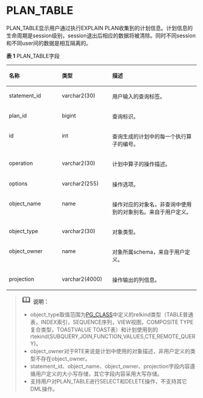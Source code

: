 # PLAN\_TABLE<a name="ZH-CN_TOPIC_0289900817"></a>

PLAN\_TABLE显示用户通过执行EXPLAIN PLAN收集到的计划信息。计划信息的生命周期是session级别，session退出后相应的数据将被清除。同时不同session和不同user间的数据是相互隔离的。

**表 1**  PLAN\_TABLE字段

<a name="zh-cn_topic_0283136778_zh-cn_topic_0237122502_zh-cn_topic_0165900117_t749b1c370b1e4c81a41d5c7966458cb2"></a>
<table><thead align="left"><tr id="zh-cn_topic_0283136778_zh-cn_topic_0237122502_zh-cn_topic_0165900117_r3f04445cda964e2aa689b8050dc33b95"><th class="cellrowborder" valign="top" width="27.82278227822782%" id="mcps1.2.4.1.1"><p id="zh-cn_topic_0283136778_zh-cn_topic_0237122502_zh-cn_topic_0165900117_a9fa986027c4d4b52959cc20d3d659b64"><a name="zh-cn_topic_0283136778_zh-cn_topic_0237122502_zh-cn_topic_0165900117_a9fa986027c4d4b52959cc20d3d659b64"></a><a name="zh-cn_topic_0283136778_zh-cn_topic_0237122502_zh-cn_topic_0165900117_a9fa986027c4d4b52959cc20d3d659b64"></a>名称</p>
</th>
<th class="cellrowborder" valign="top" width="26.432643264326426%" id="mcps1.2.4.1.2"><p id="zh-cn_topic_0283136778_zh-cn_topic_0237122502_zh-cn_topic_0165900117_a66e3551d1ca3439996075c0c819cf4d5"><a name="zh-cn_topic_0283136778_zh-cn_topic_0237122502_zh-cn_topic_0165900117_a66e3551d1ca3439996075c0c819cf4d5"></a><a name="zh-cn_topic_0283136778_zh-cn_topic_0237122502_zh-cn_topic_0165900117_a66e3551d1ca3439996075c0c819cf4d5"></a>类型</p>
</th>
<th class="cellrowborder" valign="top" width="45.744574457445744%" id="mcps1.2.4.1.3"><p id="zh-cn_topic_0283136778_zh-cn_topic_0237122502_zh-cn_topic_0165900117_acb3888cb80e34b90838ca9997ad5ed3f"><a name="zh-cn_topic_0283136778_zh-cn_topic_0237122502_zh-cn_topic_0165900117_acb3888cb80e34b90838ca9997ad5ed3f"></a><a name="zh-cn_topic_0283136778_zh-cn_topic_0237122502_zh-cn_topic_0165900117_acb3888cb80e34b90838ca9997ad5ed3f"></a>描述</p>
</th>
</tr>
</thead>
<tbody><tr id="zh-cn_topic_0283136778_zh-cn_topic_0237122502_zh-cn_topic_0165900117_ra2e6f27710074b6898fcbe281ce85455"><td class="cellrowborder" valign="top" width="27.82278227822782%" headers="mcps1.2.4.1.1 "><p id="zh-cn_topic_0283136778_zh-cn_topic_0237122502_zh-cn_topic_0165900117_afe83cc327ee0475fabec1673bda65595"><a name="zh-cn_topic_0283136778_zh-cn_topic_0237122502_zh-cn_topic_0165900117_afe83cc327ee0475fabec1673bda65595"></a><a name="zh-cn_topic_0283136778_zh-cn_topic_0237122502_zh-cn_topic_0165900117_afe83cc327ee0475fabec1673bda65595"></a>statement_id</p>
</td>
<td class="cellrowborder" valign="top" width="26.432643264326426%" headers="mcps1.2.4.1.2 "><p id="zh-cn_topic_0283136778_zh-cn_topic_0237122502_zh-cn_topic_0165900117_ad3c3498d91c147cbae52e1f8c2e604bc"><a name="zh-cn_topic_0283136778_zh-cn_topic_0237122502_zh-cn_topic_0165900117_ad3c3498d91c147cbae52e1f8c2e604bc"></a><a name="zh-cn_topic_0283136778_zh-cn_topic_0237122502_zh-cn_topic_0165900117_ad3c3498d91c147cbae52e1f8c2e604bc"></a>varchar2(30)</p>
</td>
<td class="cellrowborder" valign="top" width="45.744574457445744%" headers="mcps1.2.4.1.3 "><p id="zh-cn_topic_0283136778_zh-cn_topic_0237122502_zh-cn_topic_0165900117_a32415b1f05f9415cafd5f32ef3e6d299"><a name="zh-cn_topic_0283136778_zh-cn_topic_0237122502_zh-cn_topic_0165900117_a32415b1f05f9415cafd5f32ef3e6d299"></a><a name="zh-cn_topic_0283136778_zh-cn_topic_0237122502_zh-cn_topic_0165900117_a32415b1f05f9415cafd5f32ef3e6d299"></a>用户输入的查询标签。</p>
</td>
</tr>
<tr id="zh-cn_topic_0283136778_zh-cn_topic_0237122502_zh-cn_topic_0165900117_rc36abac79c1b4efebbdf9c56c04326a9"><td class="cellrowborder" valign="top" width="27.82278227822782%" headers="mcps1.2.4.1.1 "><p id="zh-cn_topic_0283136778_zh-cn_topic_0237122502_zh-cn_topic_0165900117_ac6af0b524e5a4e058a27cc1a6a7abfec"><a name="zh-cn_topic_0283136778_zh-cn_topic_0237122502_zh-cn_topic_0165900117_ac6af0b524e5a4e058a27cc1a6a7abfec"></a><a name="zh-cn_topic_0283136778_zh-cn_topic_0237122502_zh-cn_topic_0165900117_ac6af0b524e5a4e058a27cc1a6a7abfec"></a>plan_id</p>
</td>
<td class="cellrowborder" valign="top" width="26.432643264326426%" headers="mcps1.2.4.1.2 "><p id="zh-cn_topic_0283136778_zh-cn_topic_0237122502_zh-cn_topic_0165900117_a478948b974a54260ac7f2e7929861b45"><a name="zh-cn_topic_0283136778_zh-cn_topic_0237122502_zh-cn_topic_0165900117_a478948b974a54260ac7f2e7929861b45"></a><a name="zh-cn_topic_0283136778_zh-cn_topic_0237122502_zh-cn_topic_0165900117_a478948b974a54260ac7f2e7929861b45"></a>bigint</p>
</td>
<td class="cellrowborder" valign="top" width="45.744574457445744%" headers="mcps1.2.4.1.3 "><p id="zh-cn_topic_0283136778_zh-cn_topic_0237122502_zh-cn_topic_0165900117_a8386817f56444b72973a8b7412ec087e"><a name="zh-cn_topic_0283136778_zh-cn_topic_0237122502_zh-cn_topic_0165900117_a8386817f56444b72973a8b7412ec087e"></a><a name="zh-cn_topic_0283136778_zh-cn_topic_0237122502_zh-cn_topic_0165900117_a8386817f56444b72973a8b7412ec087e"></a>查询标识。</p>
</td>
</tr>
<tr id="zh-cn_topic_0283136778_zh-cn_topic_0237122502_zh-cn_topic_0165900117_rbd63bb1c1d7e472a9a21a92687340407"><td class="cellrowborder" valign="top" width="27.82278227822782%" headers="mcps1.2.4.1.1 "><p id="zh-cn_topic_0283136778_zh-cn_topic_0237122502_zh-cn_topic_0165900117_a3b4ce9d7ce9a453ab7c7f7d066c98841"><a name="zh-cn_topic_0283136778_zh-cn_topic_0237122502_zh-cn_topic_0165900117_a3b4ce9d7ce9a453ab7c7f7d066c98841"></a><a name="zh-cn_topic_0283136778_zh-cn_topic_0237122502_zh-cn_topic_0165900117_a3b4ce9d7ce9a453ab7c7f7d066c98841"></a>id</p>
</td>
<td class="cellrowborder" valign="top" width="26.432643264326426%" headers="mcps1.2.4.1.2 "><p id="zh-cn_topic_0283136778_zh-cn_topic_0237122502_zh-cn_topic_0165900117_a8c297e6d26174c2dbf37213f151b0643"><a name="zh-cn_topic_0283136778_zh-cn_topic_0237122502_zh-cn_topic_0165900117_a8c297e6d26174c2dbf37213f151b0643"></a><a name="zh-cn_topic_0283136778_zh-cn_topic_0237122502_zh-cn_topic_0165900117_a8c297e6d26174c2dbf37213f151b0643"></a>int</p>
</td>
<td class="cellrowborder" valign="top" width="45.744574457445744%" headers="mcps1.2.4.1.3 "><p id="zh-cn_topic_0283136778_zh-cn_topic_0237122502_zh-cn_topic_0165900117_a9b99cdd724714bb4840767ac6fcaa2e9"><a name="zh-cn_topic_0283136778_zh-cn_topic_0237122502_zh-cn_topic_0165900117_a9b99cdd724714bb4840767ac6fcaa2e9"></a><a name="zh-cn_topic_0283136778_zh-cn_topic_0237122502_zh-cn_topic_0165900117_a9b99cdd724714bb4840767ac6fcaa2e9"></a>查询生成的计划中的每一个执行算子的编号。</p>
</td>
</tr>
<tr id="zh-cn_topic_0283136778_zh-cn_topic_0237122502_zh-cn_topic_0165900117_r2d5cced298194ebba8ae1d4072fd42cb"><td class="cellrowborder" valign="top" width="27.82278227822782%" headers="mcps1.2.4.1.1 "><p id="zh-cn_topic_0283136778_zh-cn_topic_0237122502_zh-cn_topic_0165900117_aad0b17d6ed2a4d4f980593e1e1db1c1c"><a name="zh-cn_topic_0283136778_zh-cn_topic_0237122502_zh-cn_topic_0165900117_aad0b17d6ed2a4d4f980593e1e1db1c1c"></a><a name="zh-cn_topic_0283136778_zh-cn_topic_0237122502_zh-cn_topic_0165900117_aad0b17d6ed2a4d4f980593e1e1db1c1c"></a>operation</p>
</td>
<td class="cellrowborder" valign="top" width="26.432643264326426%" headers="mcps1.2.4.1.2 "><p id="zh-cn_topic_0283136778_zh-cn_topic_0237122502_zh-cn_topic_0165900117_a929c132f4f9e47bcb7517b0999960b68"><a name="zh-cn_topic_0283136778_zh-cn_topic_0237122502_zh-cn_topic_0165900117_a929c132f4f9e47bcb7517b0999960b68"></a><a name="zh-cn_topic_0283136778_zh-cn_topic_0237122502_zh-cn_topic_0165900117_a929c132f4f9e47bcb7517b0999960b68"></a>varchar2(30)</p>
</td>
<td class="cellrowborder" valign="top" width="45.744574457445744%" headers="mcps1.2.4.1.3 "><p id="zh-cn_topic_0283136778_zh-cn_topic_0237122502_zh-cn_topic_0165900117_ac59071a9a0114d1f927d80e98685d0b6"><a name="zh-cn_topic_0283136778_zh-cn_topic_0237122502_zh-cn_topic_0165900117_ac59071a9a0114d1f927d80e98685d0b6"></a><a name="zh-cn_topic_0283136778_zh-cn_topic_0237122502_zh-cn_topic_0165900117_ac59071a9a0114d1f927d80e98685d0b6"></a>计划中算子的操作描述。</p>
</td>
</tr>
<tr id="zh-cn_topic_0283136778_zh-cn_topic_0237122502_zh-cn_topic_0165900117_row623118217128"><td class="cellrowborder" valign="top" width="27.82278227822782%" headers="mcps1.2.4.1.1 "><p id="zh-cn_topic_0283136778_zh-cn_topic_0237122502_zh-cn_topic_0165900117_p46189573117"><a name="zh-cn_topic_0283136778_zh-cn_topic_0237122502_zh-cn_topic_0165900117_p46189573117"></a><a name="zh-cn_topic_0283136778_zh-cn_topic_0237122502_zh-cn_topic_0165900117_p46189573117"></a>options</p>
</td>
<td class="cellrowborder" valign="top" width="26.432643264326426%" headers="mcps1.2.4.1.2 "><p id="zh-cn_topic_0283136778_zh-cn_topic_0237122502_zh-cn_topic_0165900117_p5618105771111"><a name="zh-cn_topic_0283136778_zh-cn_topic_0237122502_zh-cn_topic_0165900117_p5618105771111"></a><a name="zh-cn_topic_0283136778_zh-cn_topic_0237122502_zh-cn_topic_0165900117_p5618105771111"></a>varchar2(255)</p>
</td>
<td class="cellrowborder" valign="top" width="45.744574457445744%" headers="mcps1.2.4.1.3 "><p id="zh-cn_topic_0283136778_zh-cn_topic_0237122502_zh-cn_topic_0165900117_p176181357151118"><a name="zh-cn_topic_0283136778_zh-cn_topic_0237122502_zh-cn_topic_0165900117_p176181357151118"></a><a name="zh-cn_topic_0283136778_zh-cn_topic_0237122502_zh-cn_topic_0165900117_p176181357151118"></a>操作选项。</p>
</td>
</tr>
<tr id="zh-cn_topic_0283136778_zh-cn_topic_0237122502_zh-cn_topic_0165900117_row72293251210"><td class="cellrowborder" valign="top" width="27.82278227822782%" headers="mcps1.2.4.1.1 "><p id="zh-cn_topic_0283136778_zh-cn_topic_0237122502_zh-cn_topic_0165900117_p561875761112"><a name="zh-cn_topic_0283136778_zh-cn_topic_0237122502_zh-cn_topic_0165900117_p561875761112"></a><a name="zh-cn_topic_0283136778_zh-cn_topic_0237122502_zh-cn_topic_0165900117_p561875761112"></a>object_name</p>
</td>
<td class="cellrowborder" valign="top" width="26.432643264326426%" headers="mcps1.2.4.1.2 "><p id="zh-cn_topic_0283136778_zh-cn_topic_0237122502_zh-cn_topic_0165900117_p12619185716117"><a name="zh-cn_topic_0283136778_zh-cn_topic_0237122502_zh-cn_topic_0165900117_p12619185716117"></a><a name="zh-cn_topic_0283136778_zh-cn_topic_0237122502_zh-cn_topic_0165900117_p12619185716117"></a>name</p>
</td>
<td class="cellrowborder" valign="top" width="45.744574457445744%" headers="mcps1.2.4.1.3 "><p id="zh-cn_topic_0283136778_zh-cn_topic_0237122502_zh-cn_topic_0165900117_p361913573118"><a name="zh-cn_topic_0283136778_zh-cn_topic_0237122502_zh-cn_topic_0165900117_p361913573118"></a><a name="zh-cn_topic_0283136778_zh-cn_topic_0237122502_zh-cn_topic_0165900117_p361913573118"></a>操作对应的对象名，非查询中使用到的对象别名。来自于用户定义。</p>
</td>
</tr>
<tr id="zh-cn_topic_0283136778_zh-cn_topic_0237122502_zh-cn_topic_0165900117_row18228823125"><td class="cellrowborder" valign="top" width="27.82278227822782%" headers="mcps1.2.4.1.1 "><p id="zh-cn_topic_0283136778_zh-cn_topic_0237122502_zh-cn_topic_0165900117_p16619135711113"><a name="zh-cn_topic_0283136778_zh-cn_topic_0237122502_zh-cn_topic_0165900117_p16619135711113"></a><a name="zh-cn_topic_0283136778_zh-cn_topic_0237122502_zh-cn_topic_0165900117_p16619135711113"></a>object_type</p>
</td>
<td class="cellrowborder" valign="top" width="26.432643264326426%" headers="mcps1.2.4.1.2 "><p id="zh-cn_topic_0283136778_zh-cn_topic_0237122502_zh-cn_topic_0165900117_p648441711132"><a name="zh-cn_topic_0283136778_zh-cn_topic_0237122502_zh-cn_topic_0165900117_p648441711132"></a><a name="zh-cn_topic_0283136778_zh-cn_topic_0237122502_zh-cn_topic_0165900117_p648441711132"></a>varchar2(30)</p>
</td>
<td class="cellrowborder" valign="top" width="45.744574457445744%" headers="mcps1.2.4.1.3 "><p id="zh-cn_topic_0283136778_zh-cn_topic_0237122502_zh-cn_topic_0165900117_p56197578112"><a name="zh-cn_topic_0283136778_zh-cn_topic_0237122502_zh-cn_topic_0165900117_p56197578112"></a><a name="zh-cn_topic_0283136778_zh-cn_topic_0237122502_zh-cn_topic_0165900117_p56197578112"></a>对象类型。</p>
</td>
</tr>
<tr id="zh-cn_topic_0283136778_zh-cn_topic_0237122502_zh-cn_topic_0165900117_row11226192131210"><td class="cellrowborder" valign="top" width="27.82278227822782%" headers="mcps1.2.4.1.1 "><p id="zh-cn_topic_0283136778_zh-cn_topic_0237122502_zh-cn_topic_0165900117_p176191157171111"><a name="zh-cn_topic_0283136778_zh-cn_topic_0237122502_zh-cn_topic_0165900117_p176191157171111"></a><a name="zh-cn_topic_0283136778_zh-cn_topic_0237122502_zh-cn_topic_0165900117_p176191157171111"></a>object_owner</p>
</td>
<td class="cellrowborder" valign="top" width="26.432643264326426%" headers="mcps1.2.4.1.2 "><p id="zh-cn_topic_0283136778_zh-cn_topic_0237122502_zh-cn_topic_0165900117_p261955741117"><a name="zh-cn_topic_0283136778_zh-cn_topic_0237122502_zh-cn_topic_0165900117_p261955741117"></a><a name="zh-cn_topic_0283136778_zh-cn_topic_0237122502_zh-cn_topic_0165900117_p261955741117"></a>name</p>
</td>
<td class="cellrowborder" valign="top" width="45.744574457445744%" headers="mcps1.2.4.1.3 "><p id="zh-cn_topic_0283136778_zh-cn_topic_0237122502_zh-cn_topic_0165900117_p76191957171113"><a name="zh-cn_topic_0283136778_zh-cn_topic_0237122502_zh-cn_topic_0165900117_p76191957171113"></a><a name="zh-cn_topic_0283136778_zh-cn_topic_0237122502_zh-cn_topic_0165900117_p76191957171113"></a>对象所属schema，来自于用户定义。</p>
</td>
</tr>
<tr id="zh-cn_topic_0283136778_zh-cn_topic_0237122502_zh-cn_topic_0165900117_row12827103193212"><td class="cellrowborder" valign="top" width="27.82278227822782%" headers="mcps1.2.4.1.1 "><p id="zh-cn_topic_0283136778_zh-cn_topic_0237122502_zh-cn_topic_0165900117_p111633243217"><a name="zh-cn_topic_0283136778_zh-cn_topic_0237122502_zh-cn_topic_0165900117_p111633243217"></a><a name="zh-cn_topic_0283136778_zh-cn_topic_0237122502_zh-cn_topic_0165900117_p111633243217"></a>projection</p>
</td>
<td class="cellrowborder" valign="top" width="26.432643264326426%" headers="mcps1.2.4.1.2 "><p id="zh-cn_topic_0283136778_zh-cn_topic_0237122502_zh-cn_topic_0165900117_p163861239173218"><a name="zh-cn_topic_0283136778_zh-cn_topic_0237122502_zh-cn_topic_0165900117_p163861239173218"></a><a name="zh-cn_topic_0283136778_zh-cn_topic_0237122502_zh-cn_topic_0165900117_p163861239173218"></a>varchar2(4000)</p>
</td>
<td class="cellrowborder" valign="top" width="45.744574457445744%" headers="mcps1.2.4.1.3 "><p id="zh-cn_topic_0283136778_zh-cn_topic_0237122502_zh-cn_topic_0165900117_p121639223213"><a name="zh-cn_topic_0283136778_zh-cn_topic_0237122502_zh-cn_topic_0165900117_p121639223213"></a><a name="zh-cn_topic_0283136778_zh-cn_topic_0237122502_zh-cn_topic_0165900117_p121639223213"></a>操作输出的列信息。</p>
</td>
</tr>
</tbody>
</table>

>![](public_sys-resources/icon-note.gif) **说明：** 
>
>-   object\_type取值范围为[PG\_CLASS](PG_CLASS.md)中定义的relkind类型（TABLE普通表，INDEX索引，SEQUENCE序列，VIEW视图，COMPOSITE TYPE复合类型，TOASTVALUE TOAST表）和计划使用到的rtekind\(SUBQUERY,JOIN,FUNCTION,VALUES,CTE,REMOTE\_QUERY\)。
>-   object\_owner对于RTE来说是计划中使用的对象描述，非用户定义的类型不存在object\_owner。
>-   statement\_id、object\_name、object\_owner、projection字段内容遵循用户定义的大小写存储，其它字段内容采用大写存储。
>-   支持用户对PLAN\_TABLE进行SELECT和DELETE操作，不支持其它DML操作。

